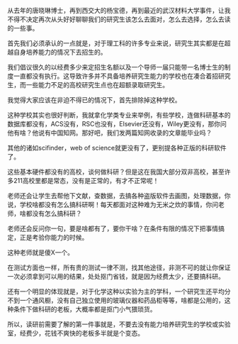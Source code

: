 <p>从去年的唐晓琳博士，再到西交大的杨宝德，再到最近的武汉材料大学事件，让我不得不决定再次从头好好聊聊我们的研究生该怎么去面对，怎么去选择，怎么去读的一些事。</p><p>首先我们必须承认的一点就是，对于理工科的许多专业来说，研究生其实都是在超越自身培养能力的情况下去招生的。</p><p>我们倡议很久的以经费多少来定招生名额以及一个导师一届只能带一名博士生的制度一直都没有执行。这导致许多并不具备培养研究生能力的学校也在凑合着招研究生，而一些能力不足的高校研究生点也在超额录取研究生。</p><p>我觉得大家应该在非迫不得已的情况下，首先排除掉这种学校。</p><p>这种学校其实也很好判断，我就拿化学类专业来举例，有些学校，连做科研基本的数据库都没有，ACS没有，RSC也没有，Elsevier还没有，Wiley更没有，那你问他有啥？他说有中国知网。那好吧，我们发两篇知网收录的文章能毕业吗？</p><p>其他的诸如scifinder，web of science就更没有了，更别提各种正版的科研软件了。</p><p>这些基本硬件都没有的高校，谈何做科研？但是这在我国大部分双非高校，甚至许多211高校里都是常态，没有是正常的，有才不正常呢！</p><p>老师还会让学生去帮他下文献，查数据，去搞各种盗版软件去画图，处理数据，你说，学校啥都没有怎么搞科研啊！每天都面对这种难为无米之炊的事情，你问老师，啥都没有怎么搞科研？</p><p>老师还会反问你一句，要是啥都有了，要你干啥？在条件有限的情况下把事情搞定，正是考验你能力的时候。</p><p>这种老师就是傻X一个。</p><p>在测试方面也一样，所有贵的测试一律不测，找其他途径，非测不可的就让你保证一次必须拿到可以用的结果，处处抠门省钱，就是因为经费太少，还要搞科研。</p><p>还有一个明显的体现就是，对于化学这种以实验为主的学科，一个研究生还平均分不到一个通风橱，没有自己独立使用的玻璃仪器和药品柜等等，啥都是公用的，这种条件下做科研的老板，大概率都是抠门小气猥琐货。</p><p>所以，读研前需要了解的第一件事就是，不要去没有能力培养研究生的学校或实验室，经费少，花钱不爽快的老板多半就是个变态。</p>